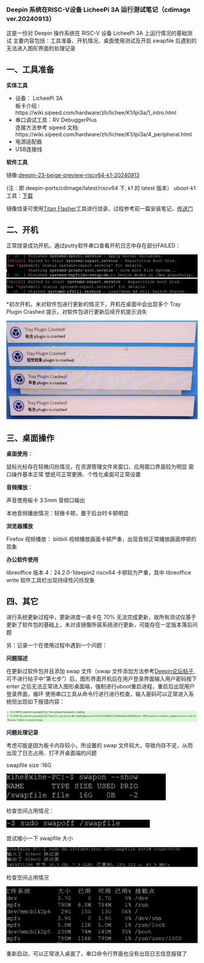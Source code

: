 ### Deepin 系统在RISC-V设备 LicheePi 3A 运行测试笔记（cdimage ver.20240913）

这是一份对 Deepin 操作系统在 RISC-V 设备 LicheePi 3A 上运行情况的基础测试
主要内容包括：工具准备、开机情况、桌面使用测试及开启 swapfile 后遇到的无法进入图形界面的处理记录

## 一、工具准备

**实体工具**

<ul>
<li>设备： LicheePi 3A </li> 
  板卡介绍 :
  https://wiki.sipeed.com/hardware/zh/lichee/K1/lpi3a/1_intro.html
<li>串口调试工具：RV DebuggerPlus </li>
连接方法参考 sipeed 文档:
  https://wiki.sipeed.com/hardware/zh/lichee/K1/lpi3a/4_peripheral.html
  
<li>电源适配器</li>
<li>USB连接线</li>
</ul> 

**软件工具**

镜像:[deepin-23-beige-preview-riscv64-k1-20240913](https://ci.deepin.com/repo/deepin/deepin-ports/cdimage/latest/riscv64/)

(注：即 deepin-ports/cdimage/latest/riscv64 下, k1 的 latest 版本）
uboot-k1工具：[下载](https://ci.deepin.com/repo/deepin/deepin-ports/cdimage/latest/riscv64/bootloaders/)

镜像烧录可使用[Titan Flasher](https://cloud.spacemit.com/prod-api/release/download/tools?token=titantools_for_windows_X86_X64)工具进行烧录，过程参考前一篇安装笔记，[传送门](https://github.com/seig000/Test-for-Installing-Deepin-on-LicheePi-Module-3A/)


## 二、开机

正常烧录成功开机，通过putty软件串口查看开机日志中存在部分FAILED：

![开机日志1](pictures/1.png)
![开机日志2](pictures/2.png)

*初次开机，未对软件包进行更新的情况下，开机在桌面中会出现多个 Tray Plugin Crashed 提示，对软件包进行更新后续开机提示消失

![开机bug](pictures/3.png)

## 三、桌面操作

**桌面使用**：

鼠标光标存在轻微闪烁情况，在资源管理文件夹窗口、应用窗口界面较为明显
窗口操作基本正常
壁纸可正常更换、个性化桌面可正常设置

**音频播放**：

声音使用板卡 3.5mm 音频口输出

本地音频播放情况：轻微卡顿，置于后台时卡顿明显

**浏览器播放**

Firefox 视频播放： bilibili 视频播放画面卡顿严重，出现音频正常播放画面停顿的现象

**办公软件使用**

libreoffice 版本 4：24.2.0-1deepin2 riscv64
卡顿较为严重，其中 libreoffice write 软件工具栏出现持续性闪烁现象

## 四、其它

进行系统更新过程中，更新进度一直卡在 70% 无法完成更新，故所有测试仅基于更新了软件包的基础上，未对该镜像所装系统进行更新，可能存在一定版本落后问题

另：记录一个在使用过程中遇到一个问题：

**问题描述** 

在更新过软件包并且添加 swap 文件（swap 文件添加方法参考[Deepin论坛帖子](https://bbs.deepin.org/post/236642),可不进行帖子中“第七步”）后，图形界面开机后在用户登录界面输入用户密码按下 enter 之后无法正常进入图形桌面端，强制进行uboot重启进程，重启后出现用户登录界面，循环
使用串口工具从命令行进行进行检查，输入密码可以正常进入系统但出现如下报错内容：

![内容报错](pictures/41.png)


**问题处理记录**

考虑可能是因为板卡内存较小，所设置的 swap 文件较大，导致内存不足，从而出现了日志占用、打不开桌面端的问题

swapfile size :16G

![swapfile大小](pictures/42.png)

检查空间占用情况：

![空间占用情况](pictures/43.png)

尝试缩小一下 swapfile 大小

![缩小swapfile](pictures/44.png)

检查空间占用情况

![缩小swapfile](pictures/45.png)

重新启动，可以正常进入桌面了，串口命令行界面也没有出现日志信息报错了

